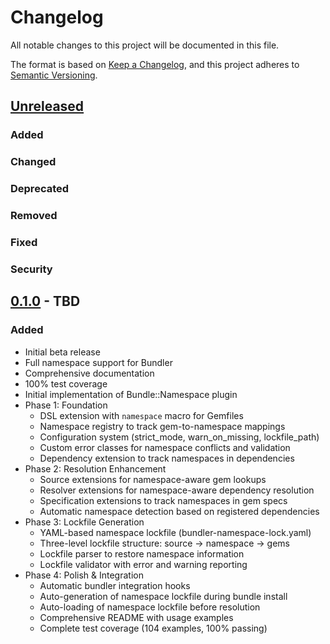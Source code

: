# Changelog

All notable changes to this project will be documented in this file.

The format is based on [Keep a Changelog](https://keepachangelog.com/en/1.0.0/),
and this project adheres to [Semantic Versioning](https://semver.org/spec/v2.0.0.html).

## [Unreleased]

### Added

### Changed

### Deprecated

### Removed

### Fixed

### Security

## [0.1.0] - TBD

### Added
- Initial beta release
- Full namespace support for Bundler
- Comprehensive documentation
- 100% test coverage
- Initial implementation of Bundle::Namespace plugin
- Phase 1: Foundation
  - DSL extension with `namespace` macro for Gemfiles
  - Namespace registry to track gem-to-namespace mappings
  - Configuration system (strict_mode, warn_on_missing, lockfile_path)
  - Custom error classes for namespace conflicts and validation
  - Dependency extension to track namespaces in dependencies
- Phase 2: Resolution Enhancement
  - Source extensions for namespace-aware gem lookups
  - Resolver extensions for namespace-aware dependency resolution
  - Specification extensions to track namespaces in gem specs
  - Automatic namespace detection based on registered dependencies
- Phase 3: Lockfile Generation
  - YAML-based namespace lockfile (bundler-namespace-lock.yaml)
  - Three-level lockfile structure: source → namespace → gems
  - Lockfile parser to restore namespace information
  - Lockfile validator with error and warning reporting
- Phase 4: Polish & Integration
  - Automatic bundler integration hooks
  - Auto-generation of namespace lockfile during bundle install
  - Auto-loading of namespace lockfile before resolution
  - Comprehensive README with usage examples
  - Complete test coverage (104 examples, 100% passing)


[Unreleased]: https://github.com/pboling/bundle-namespace/compare/v0.1.0...HEAD
[0.1.0]: https://github.com/pboling/bundle-namespace/releases/tag/v0.1.0

